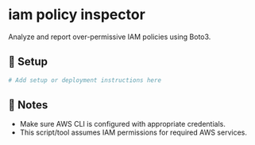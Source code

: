 # iam policy inspector

Analyze and report over-permissive IAM policies using Boto3.

## 🔧 Setup

```bash
# Add setup or deployment instructions here
```

## 📌 Notes

- Make sure AWS CLI is configured with appropriate credentials.
- This script/tool assumes IAM permissions for required AWS services.
